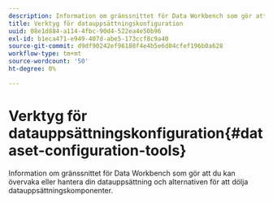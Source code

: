 ```yaml
---
description: Information om gränssnittet för Data Workbench som gör att du kan övervaka eller hantera din datauppsättning och alternativen för att dölja datauppsättningskomponenter.
title: Verktyg för datauppsättningskonfiguration
uuid: 08e1d884-a114-4fbc-90d4-522ea4e50b96
exl-id: b1eca471-e949-407d-abe5-173ccf8c9a40
source-git-commit: d9df90242ef96188f4e4b5e6d04cfef196b0a628
workflow-type: tm+mt
source-wordcount: '50'
ht-degree: 0%

---
```


# Verktyg för datauppsättningskonfiguration{#dataset-configuration-tools}

Information om gränssnittet för Data Workbench som gör att du kan övervaka eller hantera din datauppsättning och alternativen för att dölja datauppsättningskomponenter.
